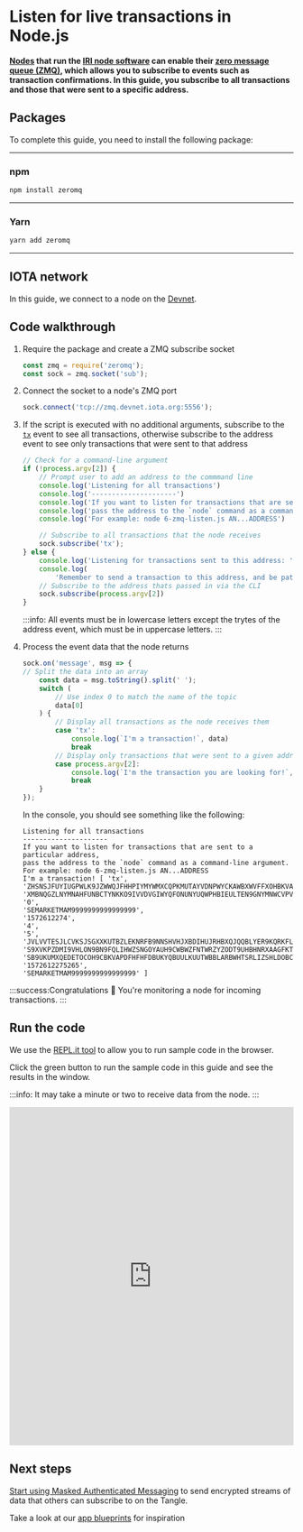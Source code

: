 # Listen for live transactions in Node.js

**[Nodes](root://getting-started/0.1/network/nodes.md) that run the [IRI node software](root://node-software/0.1/iri/introduction/overview.md) can enable their [zero message queue (ZMQ)](https://zeromq.org/), which allows you to subscribe to events such as transaction confirmations. In this guide, you subscribe to all transactions and those that were sent to a specific address.**

## Packages

To complete this guide, you need to install the following package:

--------------------
### npm
```bash
npm install zeromq
```
---
### Yarn
```bash
yarn add zeromq
```
--------------------

## IOTA network

In this guide, we connect to a node on the [Devnet](root://getting-started/0.1/network/iota-networks.md#devnet).

## Code walkthrough

1. Require the package and create a ZMQ subscribe socket

    ```js
    const zmq = require('zeromq');
    const sock = zmq.socket('sub');
    ```

2. Connect the socket to a node's ZMQ port

    ```js
    sock.connect('tcp://zmq.devnet.iota.org:5556');
    ```

3. If the script is executed with no additional arguments, subscribe to the [`tx`](root://node-software/0.1/iri/references/zmq-events.md) event to see all transactions, otherwise subscribe to the address event to see only transactions that were sent to that address

    ```js
    // Check for a command-line argument
    if (!process.argv[2]) {
        // Prompt user to add an address to the commmand line
        console.log('Listening for all transactions')
        console.log('---------------------')
        console.log('If you want to listen for transactions that are sent to a particular address,');
        console.log('pass the address to the `node` command as a command-line argument.');
        console.log('For example: node 6-zmq-listen.js AN...ADDRESS')

        // Subscribe to all transactions that the node receives
        sock.subscribe('tx');
    } else {
        console.log('Listening for transactions sent to this address: ' + process.argv[2])
        console.log(
            'Remember to send a transaction to this address, and be patient: It can take 30seconds for the transaction to appear.')
        // Subscribe to the address thats passed in via the CLI
        sock.subscribe(process.argv[2])
    }
    ```

    :::info:
    All events must be in lowercase letters except the trytes of the address event, which must be in uppercase letters.
    :::

4. Process the event data that the node returns

    ```js
    sock.on('message', msg => {
    // Split the data into an array
        const data = msg.toString().split(' ');
        switch (
            // Use index 0 to match the name of the topic
            data[0]
        ) {
            // Display all transactions as the node receives them
            case 'tx': 
                console.log(`I'm a transaction!`, data)
                break
            // Display only transactions that were sent to a given address
            case process.argv[2]: 
                console.log(`I'm the transaction you are looking for!`, data);
                break
        }
    });
    ```

    In the console, you should see something like the following:

    ```shell
    Listening for all transactions
    ---------------------
    If you want to listen for transactions that are sent to a particular address,
    pass the address to the `node` command as a command-line argument.
    For example: node 6-zmq-listen.js AN...ADDRESS
    I'm a transaction! [ 'tx',
    'ZHSNSJFUYIUGPWLK9JZWWQJFHHPIYMYWMXCQPKMUTAYVDNPWYCKAWBXWVFFXOHBKVAUZOKVUCLMEER999',
    'XMBNQGZLNYMNAHFUNBCTYNKKO9IVVDVGIWYQFONUNYUQWPHBIEULTEN9GNYMNWCVPVFBNJFHIZNKJJAUM',
    '0',
    'SEMARKETMAM9999999999999999',
    '1572612274',
    '4',
    '5',
    'JVLVVTESJLCVKSJSGXXKUTBZLEKNRFB9NNSHVHJXBDIHUJRHBXQJQQBLYER9KQRKFLPZI9EVZFFPTTSCX',
    'S9XVKPZDMI9VHLON9BN9FQLIHWZSNGOYAUH9CWBWZFNTWRZYZODT9UHBHNRXAAGFKTBBZRDNROGPHG999',
    'SB9UKUMXQEDETOCOH9CBKVAPDFHFHFDBUKYQBUULKUUTWBBLARBWHTSRLIZSHLDOBCUOPIHXFNODRO999',
    '1572612275265',
    'SEMARKETMAM9999999999999999' ]
    ```

:::success:Congratulations :tada:
You're monitoring a node for incoming transactions.
:::

## Run the code

We use the [REPL.it tool](https://repl.it) to allow you to run sample code in the browser.

Click the green button to run the sample code in this guide and see the results in the window.

:::info:
It may take a minute or two to receive data from the node.
:::

<iframe height="600px" width="100%" src="https://repl.it/@jake91/ZMQ-example-Nodejs?lite=true" scrolling="no" frameborder="no" allowtransparency="true" allowfullscreen="true" sandbox="allow-forms allow-pointer-lock allow-popups allow-same-origin allow-scripts allow-modals"></iframe>

## Next steps

[Start using Masked Authenticated Messaging](../../mam/introduction/overview.md) to send encrypted streams of data that others can subscribe to on the Tangle.

Take a look at our [app blueprints](root://blueprints/0.1/introduction/overview.md) for inspiration